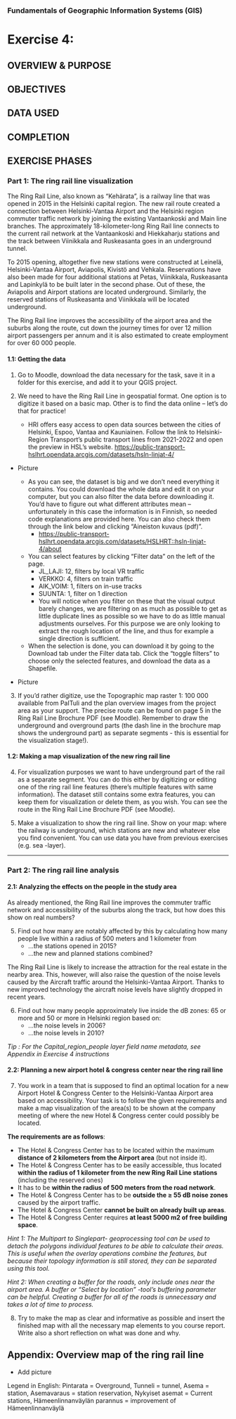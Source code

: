 ### Fundamentals of Geographic Information Systems (GIS)

# Exercise 4: 

## OVERVIEW & PURPOSE

## OBJECTIVES

## DATA USED

## COMPLETION

## EXERCISE PHASES

### Part 1: The ring rail line visualization
The Ring Rail Line, also known as “Kehärata”, is a railway line that was opened in 2015 in the Helsinki capital region. The new rail route created a connection between Helsinki-Vantaa Airport and the Helsinki region commuter traffic network by joining the existing Vantaankoski and Main line branches. The approximately 18-kilometer-long Ring Rail line connects to the current rail network at the Vantaankoski and Hiekkaharju stations and the track between Viinikkala and Ruskeasanta goes in an underground tunnel.

To 2015 opening, altogether five new stations were constructed at Leinelä, Helsinki-Vantaa Airport, Aviapolis, Kivistö and Vehkala. Reservations have also been made for four additional stations at Petas, Viinikkala, Ruskeasanta and Lapinkylä to be built later in the second phase. Out of these, the Aviapolis and Airport stations are located underground. Similarly, the reserved stations of Ruskeasanta and Viinikkala will be located underground.

The Ring Rail line improves the accessibility of the airport area and the suburbs along the route, cut down the journey times for over 12 million airport passengers per annum and it is also estimated to create employment for over 60 000 people.

#### 1.1: Getting the data
1. Go to Moodle, download the data necessary for the task, save it in a folder for this exercise, and add it to your QGIS project. 

2. We need to have the Ring Rail Line in geospatial format. One option is to digitize it based on a basic map. Other is to find the data online – let’s do that for practice!
	- HRI offers easy access to open data sources between the cities of Helsinki, Espoo, Vantaa and Kauniainen. Follow the link to Helsinki-Region Transport’s public transport lines from 2021-2022 and open the preview in HSL’s website. https://public-transport-hslhrt.opendata.arcgis.com/datasets/hsln-linjat-4/

- Picture 

	- As you can see, the dataset is big and we don’t need everything it contains. You could download the whole data and edit it on your computer, but you can also filter the data before downloading it. You’d have to figure out what different attributes mean – unfortunately in this case the information is in Finnish, so needed code explanations are provided here. You can also check them through the link below and clicking “Aineiston kuvaus (pdf)”.
		- https://public-transport-hslhrt.opendata.arcgis.com/datasets/HSLHRT::hsln-linjat-4/about
	- You can select features by clicking “Filter data” on the left of the page.
		- JL_LAJI: 12, filters by local VR traffic
		- VERKKO: 4, filters on train traffic
		- AIK_VOIM: 1, filters on in-use tracks
		- SUUNTA: 1, filter on 1 direction
		- You will notice when you filter on these that the visual output barely changes, we are filtering on as much as possible to get as little duplicate lines as possible so we have to do as little manual adjustments ourselves. For this purpose we are only looking to extract the rough location of the line, and thus for example a single direction is sufficient. 
	- When the selection is done, you can download it by going to the Download tab under the Filter data tab. Click the “toggle filters” to choose only the selected features, and download the data as a Shapefile. 

- Picture 

3. If you’d rather digitize, use the Topographic map raster 1: 100 000 available from PaITuli and the plan overview images from the project area as your support. The precise route can be found on page 5 in the Ring Rail Line Brochure PDF (see Moodle). Remember to draw the underground and overground parts (the dash line in the brochure map shows the underground part) as separate segments - this is essential for the visualization stage!).

#### 1.2: Making a map visualization of the new ring rail line
4. For visualization purposes we want to have underground part of the rail as a separate segment. You can do this either by digitizing or editing one of the ring rail line features (there’s multiple features with same information). The dataset still contains some extra features, you can keep them for visualization or delete them, as you wish. You can see the route in the Ring Rail Line Brochure PDF (see Moodle).

5. Make a visualization to show the ring rail line. Show on your map: where the railway is underground, which stations are new and whatever else you find convenient. You can use data you have from previous exercises (e.g. sea -layer).

---

### Part 2: The ring rail line analysis
#### 2.1: Analyzing the effects on the people in the study area
As already mentioned, the Ring Rail line improves the commuter traffic network and accessibility of the suburbs along the track, but how does this show on real numbers?

5. Find out how many are notably affected by this by calculating how many people live within a radius of 500 meters and 1 kilometer from
	- ...the stations opened in 2015?
	- ...the new and planned stations combined?

The Ring Rail Line is likely to increase the attraction for the real estate in the nearby area. This, however, will also raise the question of the noise levels caused by the Aircraft traffic around the Helsinki-Vantaa Airport. Thanks to new improved technology the aircraft noise levels have slightly dropped in recent years.

6. Find out how many people approximately live inside the dB zones: 65 or more and 50 or more in Helsinki region based on:
	- ...the noise levels in 2006?
	- ...the noise levels in 2010?

*Tip : For the Capital_region_people layer field name metadata, see Appendix in Exercise 4 instructions*

#### 2.2: Planning a new airport hotel & congress center near the ring rail line
7. You work in a team that is supposed to find an optimal location for a new Airport Hotel & Congress Center to the Helsinki-Vantaa Airport area based on accessibility. Your task is to follow the given requirements and make a map visualization of the area(s) to be shown at the company meeting of where the new Hotel & Congress center could possibly be located.

**The requirements are as follows**:
- The Hotel & Congress Center has to be located within the maximum **distance of 2 kilometers from the Airport area** (but not inside it).
- The Hotel & Congress Center has to be easily accessible, thus located **within the radius of 1 kilometer from the new Ring Rail Line stations** (including the reserved ones)
- It has to be **within the radius of 500 meters from the road network**.
- The Hotel & Congress Center has to be **outside the ≥ 55 dB noise zones** caused by the airport traffic.
- The Hotel & Congress Center **cannot be built on already built up areas**.
- The Hotel & Congress Center requires **at least 5000 m2 of free building space**.

*Hint 1: The Multipart to Singlepart- geoprocessing tool can be used to detach the polygons individual features to be able to calculate their areas. This is useful when the overlay operations combine the features, but because their topology information is still stored, they can be separated using this tool.*

*Hint 2: When creating a buffer for the roads, only include ones near the airport area. A buffer or “Select by location” -tool’s buffering parameter can be helpful. Creating a buffer for all of the roads is unnecessary and takes a lot of time to process.*

8. Try to make the map as clear and informative as possible and insert the finished map with all the necessary map elements to you course report. Write also a short reflection on what was done and why.

## Appendix: Overview map of the ring rail line

- Add picture

Legend in English: Pintarata = Overground, Tunneli = tunnel, Asema = station, Asemavaraus = station reservation, Nykyiset asemat = Current stations, Hämeenlinnanväylän parannus = improvement of Hämeenlinnanväylä



<!--stackedit_data:
eyJkaXNjdXNzaW9ucyI6eyJFdFByYk5zWUdNWWhPWXRSIjp7In
N0YXJ0IjoxNDUyLCJlbmQiOjE0NTgsInRleHQiOiJNb29kbGUi
fSwicjFuaW14MW1CdWx6YVhkViI6eyJzdGFydCI6MjA2MCwiZW
5kIjoyMDY5LCJ0ZXh0IjoiLSBQaWN0dXJlIn0sIkNVTHg0QmVW
RFZzMm5GSUEiOnsic3RhcnQiOjM0MzAsImVuZCI6MzQzOSwidG
V4dCI6Ii0gUGljdHVyZSJ9LCJHMTlOS0JJTGloREF2ME5FIjp7
InN0YXJ0IjozOTQ3LCJlbmQiOjQzNjIsInRleHQiOiI0LiBGb3
IgdmlzdWFsaXphdGlvbiBwdXJwb3NlcyB3ZSB3YW50IHRvIGhh
dmUgdW5kZXJncm91bmQgcGFydCBvZiB0aGUgcmFpbCBhcyBh4o
CmIn0sIkw0MmtOUERvR0NjcEZTdGsiOnsic3RhcnQiOjQzNjQs
ImVuZCI6NDU5OCwidGV4dCI6IjUuIE1ha2UgYSB2aXN1YWxpem
F0aW9uIHRvIHNob3cgdGhlIHJpbmcgcmFpbCBsaW5lLiBTaG93
IG9uIHlvdXIgbWFwOiB3aGVyZSB0aGXigKYifSwiVlZoRndjYT
RQcVlPRXREQiI6eyJzdGFydCI6NDY1MCwiZW5kIjo0NzA4LCJ0
ZXh0IjoiMi4xOiBBbmFseXppbmcgdGhlIGVmZmVjdHMgb24gdG
hlIHBlb3BsZSBpbiB0aGUgc3R1ZHkgYXJlYSJ9LCJYQTNndVBG
R2FJb245b0dKIjp7InN0YXJ0Ijo0ODc5LCJlbmQiOjUwMTUsIn
RleHQiOiI1LiBGaW5kIG91dCBob3cgbWFueSBhcmUgbm90YWJs
eSBhZmZlY3RlZCBieSB0aGlzIGJ5IGNhbGN1bGF0aW5nIGhvdy
BtYW55IHBlb3Bs4oCmIn0sIm14SXl2d29SUExmRFlZVTMiOnsi
c3RhcnQiOjU0MjQsImVuZCI6NTU0NiwidGV4dCI6IjYuIEZpbm
Qgb3V0IGhvdyBtYW55IHBlb3BsZSBhcHByb3hpbWF0ZWx5IGxp
dmUgaW5zaWRlIHRoZSBkQiB6b25lczogNjUgb3IgbW9yZeKApi
J9LCJueVhqS0t5czBwRlBDVW5uIjp7InN0YXJ0Ijo3Njc3LCJl
bmQiOjc2OTAsInRleHQiOiItIEFkZCBwaWN0dXJlIn0sInJqbU
1Xa0xJYTBGWTVqQVQiOnsic3RhcnQiOjYxNjIsImVuZCI6Njg1
NSwidGV4dCI6IioqVGhlIHJlcXVpcmVtZW50cyBhcmUgYXMgZm
9sbG93cyoqOlxuLSBUaGUgSG90ZWwgJiBDb25ncmVzcyBDZW50
ZXIgaGFzIHRvIGJlIGxv4oCmIn19LCJjb21tZW50cyI6eyJIdT
FvbDdHaUY2aEJ0M2NJIjp7ImRpc2N1c3Npb25JZCI6IkV0UHJi
TnNZR01ZaE9ZdFIiLCJzdWIiOiJnaDo0MDMwNDc4OCIsInRleH
QiOiJDb3JyZWN0IiwiY3JlYXRlZCI6MTY4Njg5ODQwNjgxMn0s
Ikl1RzdoTmFPaTRSSWFmS2UiOnsiZGlzY3Vzc2lvbklkIjoicj
FuaW14MW1CdWx6YVhkViIsInN1YiI6ImdoOjQwMzA0Nzg4Iiwi
dGV4dCI6IkFkZCBwaWN0dXJlIiwiY3JlYXRlZCI6MTY4Njg5OD
c1NTk0MH0sIldIT2FsR3g1aHl2RUo4Q0UiOnsiZGlzY3Vzc2lv
bklkIjoiQ1VMeDRCZVZEVnMybkZJQSIsInN1YiI6ImdoOjQwMz
A0Nzg4IiwidGV4dCI6IkFkZCBwaWN0dXJlIiwiY3JlYXRlZCI6
MTY4Njg5ODc4NzgwNX0sInRlejBtMmF0M3pYTGZYcmMiOnsiZG
lzY3Vzc2lvbklkIjoiRzE5TktCSUxpaERBdjBORSIsInN1YiI6
ImdoOjQwMzA0Nzg4IiwidGV4dCI6IldyaXRlIHRoaXMgb3V0IH
dpdGggbW9yZSBpbnN0cnVjdGlvbnMsIGUuZy4gcmVtaW5kIGhv
dyB0byBkaWdpdGl6ZSwgaG93IHRvIGVkaXQgZXhpc3RpbmcgZm
VhdHVyZXMsIGV0YyIsImNyZWF0ZWQiOjE2ODY4OTg5MjUzMTd9
LCJFTlpjSnA0dEZ2WHF6eWJGIjp7ImRpc2N1c3Npb25JZCI6Ik
cxOU5LQklMaWhEQXYwTkUiLCJzdWIiOiJnaDo0MDMwNDc4OCIs
InRleHQiOiJUZXN0IHRoaXMgc2VjdGlvbiB3aGVuIHdyaXRpbm
cgc2luY2UgaXQgd2FzIHRyaWNreSB3aGVuIEkgZGlkIGl0Iiwi
Y3JlYXRlZCI6MTY4Njg5ODk0MDA5M30sImlzODRnT2NGemtEd3
RNeVYiOnsiZGlzY3Vzc2lvbklkIjoiTDQya05QRG9HQ2NwRlN0
ayIsInN1YiI6ImdoOjQwMzA0Nzg4IiwidGV4dCI6IkdpdmUgc2
9tZSBtb3JlIGhpbnRzIG9uIGhvdyB0byBkbyB0aGlzIiwiY3Jl
YXRlZCI6MTY4Njg5OTAwOTAxM30sIkdVTW1DVEpoS3hrNFBTaU
4iOnsiZGlzY3Vzc2lvbklkIjoiVlZoRndjYTRQcVlPRXREQiIs
InN1YiI6ImdoOjQwMzA0Nzg4IiwidGV4dCI6IkFkZCBzZWN0aW
9uIGluIG1vb2RsZSB3aGVyZSB0byBmaWxsIGluIGFuc3dlcnMg
Zm9yIHRoZXNlIiwiY3JlYXRlZCI6MTY4Njg5OTI0NDk5N30sIl
ptNlk2VkFENzVGdWNNdlgiOnsiZGlzY3Vzc2lvbklkIjoiWEEz
Z3VQRkdhSW9uOW9HSiIsInN1YiI6ImdoOjQwMzA0Nzg4IiwidG
V4dCI6IldyaXRlIG91dCBob3cgdG8gZG8gdGhpczogdGhlaXIg
Zmlyc3QgdGltZSBkb2luZyBidWZmZXIgYW5hbHlzaXMiLCJjcm
VhdGVkIjoxNjg2ODk5Mjc4NjI5fSwiNmlsN2lTZUJJM05UTUJv
cSI6eyJkaXNjdXNzaW9uSWQiOiJteEl5dndvUlBMZkRZWVUzIi
wic3ViIjoiZ2g6NDAzMDQ3ODgiLCJ0ZXh0IjoiV3JpdGUgb3V0
IGhvdyB0byBkbyB0aGlzOiB0aGVpciBmaXJzIHR0aW1lIGRvaW
5nIGJ1ZmZlciBhbmFseXNpcyIsImNyZWF0ZWQiOjE2ODY4OTky
OTc3MzN9LCJVQlppa0pMYTFaanllamhtIjp7ImRpc2N1c3Npb2
5JZCI6Im55WGpLS3lzMHBGUENVbm4iLCJzdWIiOiJnaDo0MDMw
NDc4OCIsInRleHQiOiJBZGQgcGljdHVyZSIsImNyZWF0ZWQiOj
E2ODY4OTk1OTMwMDV9LCJmcnQxRndhUEdCdXVNSGdJIjp7ImRp
c2N1c3Npb25JZCI6InJqbU1Xa0xJYTBGWTVqQVQiLCJzdWIiOi
JnaDo0MDMwNDc4OCIsInRleHQiOiJGdWxseSBleHBsYWluIGhv
dyB0aGV5IGRvIHRoaXMiLCJjcmVhdGVkIjoxNjg2ODk5NjA1MD
A1fX0sImhpc3RvcnkiOlstMTY5MDYzNzYzMiwxODcyMTA2NjE2
LC01NDg2NjI0MCwyMDM4MjQ2MDE4LC0yOTM2OTQ3OTEsLTEzOD
AxNTEyODgsNzMwOTk4MTE2XX0=
-->